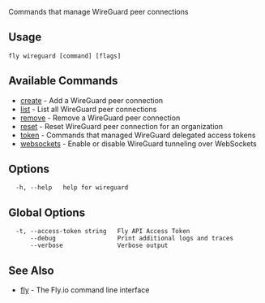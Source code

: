 Commands that manage WireGuard peer connections

## Usage
~~~
fly wireguard [command] [flags]
~~~

## Available Commands
* [create](/docs/flyctl/wireguard-create/)	 - Add a WireGuard peer connection
* [list](/docs/flyctl/wireguard-list/)	 - List all WireGuard peer connections
* [remove](/docs/flyctl/wireguard-remove/)	 - Remove a WireGuard peer connection
* [reset](/docs/flyctl/wireguard-reset/)	 - Reset WireGuard peer connection for an organization
* [token](/docs/flyctl/wireguard-token/)	 - Commands that managed WireGuard delegated access tokens
* [websockets](/docs/flyctl/wireguard-websockets/)	 - Enable or disable WireGuard tunneling over WebSockets

## Options

~~~
  -h, --help   help for wireguard
~~~

## Global Options

~~~
  -t, --access-token string   Fly API Access Token
      --debug                 Print additional logs and traces
      --verbose               Verbose output
~~~

## See Also

* [fly](/docs/flyctl/help/)	 - The Fly.io command line interface


